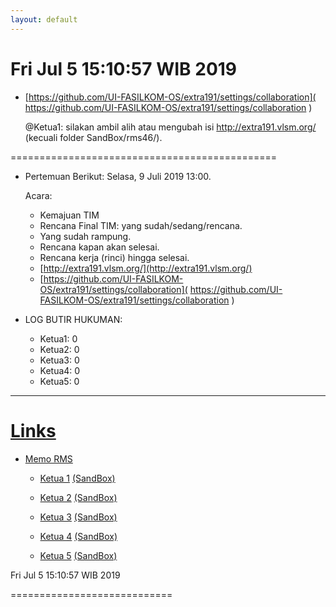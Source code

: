 ```yaml
---
layout: default
---
```


Fri Jul  5 15:10:57 WIB 2019
============================ 

* [https://github.com/UI-FASILKOM-OS/extra191/settings/collaboration](
   https://github.com/UI-FASILKOM-OS/extra191/settings/collaboration
  ) 

  @Ketua1: silakan ambil alih atau mengubah isi http://extra191.vlsm.org/
  (kecuali folder SandBox/rms46/).

==============================================

* Pertemuan Berikut: Selasa, 9 Juli 2019 13:00.

  Acara:
  * Kemajuan TIM
  * Rencana Final TIM: yang sudah/sedang/rencana.
  * Yang sudah rampung.
  * Rencana kapan akan selesai.
  * Rencana kerja (rinci) hingga selesai.
  * [http://extra191.vlsm.org/](http://extra191.vlsm.org/)
  * [https://github.com/UI-FASILKOM-OS/extra191/settings/collaboration](
     https://github.com/UI-FASILKOM-OS/extra191/settings/collaboration
    ) 


* LOG BUTIR HUKUMAN:
  * Ketua1: 0
  * Ketua2: 0
  * Ketua3: 0
  * Ketua4: 0
  * Ketua5: 0

<hr>

# [Links](https://extra191.vlsm.org)

- [Memo RMS](
   https://github.com/UI-FASILKOM-OS/extra191/tree/master/SandBox/rms46/)

  - [Ketua 1](
     https://SeedSider.github.io/extra191/)
    [(SandBox)](
     https://github.com/SeedSider/extra191/tree/master/SandBox/SeedSider/)

  - [Ketua 2](
     https://zeeblader.github.io/extra191/)
    [(SandBox)](
     https://github.com/zeeblader/extra191/tree/master/SandBox/zeeblader/)

  - [Ketua 3](
     https://ihsanauliaa.github.io/extra191/)
    [(SandBox)](
     https://github.com/ihsanauliaa/extra191/tree/master/SandBox/ihsanauliaa/)

  - [Ketua 4](
     https://andriansyahp.github.io/extra191/)
    [(SandBox)](
     https://github.com/andriansyahp/extra191/tree/master/SandBox/andriansyahp/)

  - [Ketua 5](
     https://arriski.github.io/extra191/)
    [(SandBox)](
     https://github.com/arriski/extra191/tree/master/SandBox/arriski/)


Fri Jul  5 15:10:57 WIB 2019

============================

